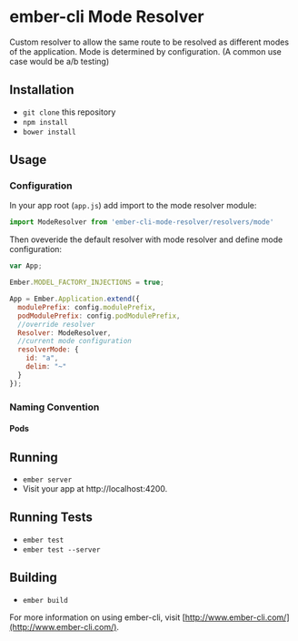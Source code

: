 # ember-cli Mode Resolver

Custom resolver to allow the same route to be resolved as different modes of the application.
Mode is determined by configuration.
(A common use case would be a/b testing)

## Installation

* `git clone` this repository
* `npm install`
* `bower install`

## Usage
### Configuration
In your app root (`app.js`) add import to the mode resolver module: 
```javascript
import ModeResolver from 'ember-cli-mode-resolver/resolvers/mode'
```
Then oveveride the default resolver with mode resolver and define mode configuration:
```javascript
var App;

Ember.MODEL_FACTORY_INJECTIONS = true;

App = Ember.Application.extend({
  modulePrefix: config.modulePrefix,
  podModulePrefix: config.podModulePrefix,
  //override resolver
  Resolver: ModeResolver,
  //current mode configuration
  resolverMode: {
  	id: "a",
  	delim: "~"
  }
});
```
### Naming Convention

#### Pods

## Running

* `ember server`
* Visit your app at http://localhost:4200.

## Running Tests

* `ember test`
* `ember test --server`

## Building

* `ember build`

For more information on using ember-cli, visit [http://www.ember-cli.com/](http://www.ember-cli.com/).
